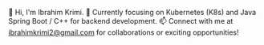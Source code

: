 👋 Hi, I'm Ibrahim Krimi.
🌟 Currently focusing on Kubernetes (K8s) and Java Spring Boot / C++  for backend development.
📫 Connect with me at ibrahimkrimi2@gmail.com for collaborations or exciting opportunities!
